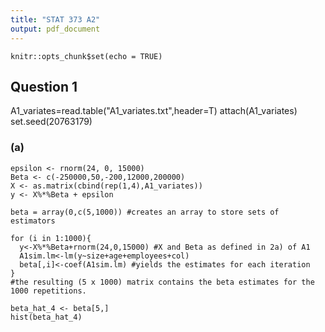 ```yaml
---
title: "STAT 373 A2"
output: pdf_document
---
```


```{r setup, include=FALSE}
knitr::opts_chunk$set(echo = TRUE)
```

## Question 1
A1_variates=read.table("A1_variates.txt",header=T) 
attach(A1_variates)
set.seed(20763179)

### (a)
```R{r beta_hat_4, echo=false}
epsilon <- rnorm(24, 0, 15000)
Beta <- c(-250000,50,-200,12000,200000) 
X <- as.matrix(cbind(rep(1,4),A1_variates)) 
y <- X%*%Beta + epsilon

beta = array(0,c(5,1000)) #creates an array to store sets of estimators

for (i in 1:1000){
  y<-X%*%Beta+rnorm(24,0,15000) #X and Beta as defined in 2a) of A1
  A1sim.lm<-lm(y~size+age+employees+col)
  beta[,i]<-coef(A1sim.lm) #yields the estimates for each iteration
}
#the resulting (5 x 1000) matrix contains the beta estimates for the 1000 repetitions. 

beta_hat_4 <- beta[5,]
hist(beta_hat_4)
```


